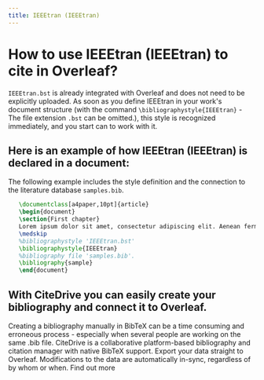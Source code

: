 ```yaml
---
title: IEEEtran (IEEEtran)
---
```


# How to use IEEEtran (IEEEtran) to cite in Overleaf? 
`IEEEtran.bst` is already integrated with Overleaf and does not need to be explicitly uploaded. As soon as you define IEEEtran in your work's document structure (with the command `\bibliographystyle{IEEEtran}` - The file extension `.bst` can be omitted.), this style is recognized immediately, and you start can to work with it.

## Here is an example of how IEEEtran (IEEEtran) is declared in a document:
The following example includes the style definition and the connection to the literature database `samples.bib`.
```tex
   \documentclass[a4paper,10pt]{article}
   \begin{document}
   \section{First chapter}
   Lorem ipsum dolor sit amet, consectetur adipiscing elit. Aenean fermentum justo massa, ut maximus mauris sodales et. Aenean vel elit a erat rhoncus pharetra.
   \medskip
   %bibliographystyle 'IEEEtran.bst'
   \bibliographystyle{IEEEtran}
   %bibliography file 'samples.bib'.
   \bibliography{sample}
   \end{document}
```

## With CiteDrive you can easily create your bibliography and connect it to Overleaf. 
Creating a bibliography manually in BibTeX can be a time consuming and erroneous process - especially when several people are working on the same .bib file. CiteDrive is a collaborative platform-based bibliography and citation manager with native BibTeX support. Export your data straight to Overleaf. Modifications to the data are automatically in-sync, regardless of by whom or when. Find out more